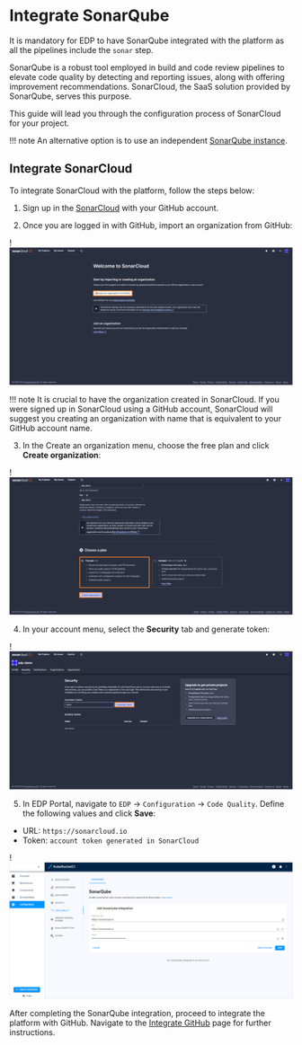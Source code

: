 # Integrate SonarQube

It is mandatory for EDP to have SonarQube integrated with the platform as all the pipelines include the `sonar` step.

SonarQube is a robust tool employed in build and code review pipelines to elevate code quality by detecting and reporting issues, along with offering improvement recommendations. SonarCloud, the SaaS solution provided by SonarQube, serves this purpose.

This guide will lead you through the configuration process of SonarCloud for your project.

!!! note
    An alternative option is to use an independent [SonarQube instance](../operator-guide/sonarqube.md).

## Integrate SonarCloud

To integrate SonarCloud with the platform, follow the steps below:

1. Sign up in the [SonarCloud](https://sonarcloud.io) with your GitHub account.

2. Once you are logged in with GitHub, import an organization from GitHub:

  !![Import organization](../assets/quick-start/import_from_github.png "Import organization")

  !!! note
      It is crucial to have the organization created in SonarCloud. If you were signed up in SonarCloud using a GitHub account, SonarCloud will suggest you creating an organization with name that is equivalent to your GitHub account name.

3. In the Create an organization menu, choose the free plan and click **Create organization**:

  !![Create organization](../assets/quick-start/free_plan.png "Choose plan")

4. In your account menu, select the **Security** tab and generate token:

  !![Create organization](../assets/quick-start/generate_token.png "Generate token")

5. In EDP Portal, navigate to `EDP` -> `Configuration` -> `Code Quality`. Define the following values and click **Save**:

  * URL: `https://sonarcloud.io`<br>
  * Token: `account token generated in SonarCloud`

  !![SonarQube integration](../assets/quick-start/sonarqube_integrated.png "SonarQube integration")

After completing the SonarQube integration, proceed to integrate the platform with GitHub. Navigate to the [Integrate GitHub](integrate-github.md) page for further instructions.

